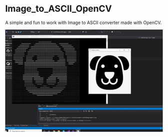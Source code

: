 # Image_to_ASCII_OpenCV

A simple and fun to work with Image to ASCII converter made with OpenCV. 

![](Image_to_ASCII.JPG)
